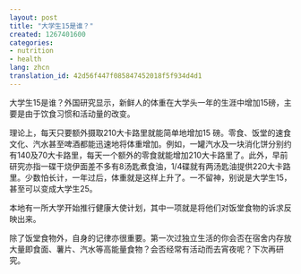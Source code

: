 ```yaml
---
layout: post
title: "大学生15是谁？"
created: 1267401600
categories:
- nutrition
- health
lang: zhcn
translation_id: 42d56f447f085847452018f5f934d4d1
---
```

<!--break-->
<p>大学生15是谁？外国研究显示，新鲜人的体重在大学头一年的生涯中增加15磅，主要是由于饮食习惯和活动量的改变。 </p>

<p>理论上，每天只要额外摄取210大卡路里就能简单地增加15 磅。零食、饭堂的速食文化、汽水甚至啤酒都能迅速地将体重增加。例如，一罐汽水及一块消化饼分别约有140及70大卡路里，每天一个额外的零食就能增加210大卡路里了。此外，早前研究亦指一碟干烧伊面差不多有8汤匙煮食油，1/4碟就有两汤匙油提供220大卡路里。少数怕长计，一年过后，体重就是这样上升了。一不留神，别说是大学生15，甚至可以变成大学生25。 </p>

<p>本地有一所大学开始推行健康大使计划，其中一项就是将他们对饭堂食物的诉求反映出来。 </p>

<p>除了饭堂食物外，自身的记律亦很重要。第一次过独立生活的你会否在宿舍内存放大量即食面、薯片、汽水等高能量食物？会否经常有活动而去宵夜呢？下次再研究。 </p>
